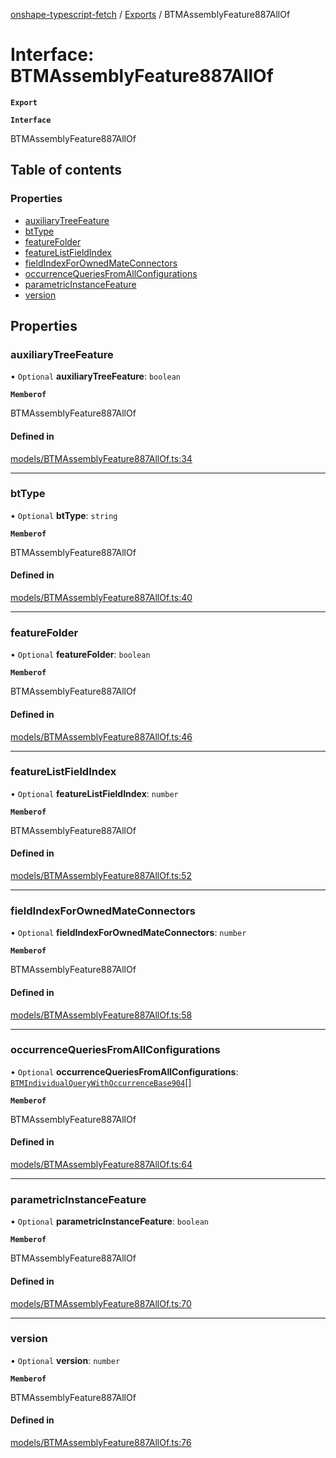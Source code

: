 [onshape-typescript-fetch](../README.md) / [Exports](../modules.md) / BTMAssemblyFeature887AllOf

# Interface: BTMAssemblyFeature887AllOf

**`Export`**

**`Interface`**

BTMAssemblyFeature887AllOf

## Table of contents

### Properties

- [auxiliaryTreeFeature](BTMAssemblyFeature887AllOf.md#auxiliarytreefeature)
- [btType](BTMAssemblyFeature887AllOf.md#bttype)
- [featureFolder](BTMAssemblyFeature887AllOf.md#featurefolder)
- [featureListFieldIndex](BTMAssemblyFeature887AllOf.md#featurelistfieldindex)
- [fieldIndexForOwnedMateConnectors](BTMAssemblyFeature887AllOf.md#fieldindexforownedmateconnectors)
- [occurrenceQueriesFromAllConfigurations](BTMAssemblyFeature887AllOf.md#occurrencequeriesfromallconfigurations)
- [parametricInstanceFeature](BTMAssemblyFeature887AllOf.md#parametricinstancefeature)
- [version](BTMAssemblyFeature887AllOf.md#version)

## Properties

### auxiliaryTreeFeature

• `Optional` **auxiliaryTreeFeature**: `boolean`

**`Memberof`**

BTMAssemblyFeature887AllOf

#### Defined in

[models/BTMAssemblyFeature887AllOf.ts:34](https://github.com/toebes/onshape-typescript-fetch/blob/3e11ae1/models/BTMAssemblyFeature887AllOf.ts#L34)

___

### btType

• `Optional` **btType**: `string`

**`Memberof`**

BTMAssemblyFeature887AllOf

#### Defined in

[models/BTMAssemblyFeature887AllOf.ts:40](https://github.com/toebes/onshape-typescript-fetch/blob/3e11ae1/models/BTMAssemblyFeature887AllOf.ts#L40)

___

### featureFolder

• `Optional` **featureFolder**: `boolean`

**`Memberof`**

BTMAssemblyFeature887AllOf

#### Defined in

[models/BTMAssemblyFeature887AllOf.ts:46](https://github.com/toebes/onshape-typescript-fetch/blob/3e11ae1/models/BTMAssemblyFeature887AllOf.ts#L46)

___

### featureListFieldIndex

• `Optional` **featureListFieldIndex**: `number`

**`Memberof`**

BTMAssemblyFeature887AllOf

#### Defined in

[models/BTMAssemblyFeature887AllOf.ts:52](https://github.com/toebes/onshape-typescript-fetch/blob/3e11ae1/models/BTMAssemblyFeature887AllOf.ts#L52)

___

### fieldIndexForOwnedMateConnectors

• `Optional` **fieldIndexForOwnedMateConnectors**: `number`

**`Memberof`**

BTMAssemblyFeature887AllOf

#### Defined in

[models/BTMAssemblyFeature887AllOf.ts:58](https://github.com/toebes/onshape-typescript-fetch/blob/3e11ae1/models/BTMAssemblyFeature887AllOf.ts#L58)

___

### occurrenceQueriesFromAllConfigurations

• `Optional` **occurrenceQueriesFromAllConfigurations**: [`BTMIndividualQueryWithOccurrenceBase904`](BTMIndividualQueryWithOccurrenceBase904.md)[]

**`Memberof`**

BTMAssemblyFeature887AllOf

#### Defined in

[models/BTMAssemblyFeature887AllOf.ts:64](https://github.com/toebes/onshape-typescript-fetch/blob/3e11ae1/models/BTMAssemblyFeature887AllOf.ts#L64)

___

### parametricInstanceFeature

• `Optional` **parametricInstanceFeature**: `boolean`

**`Memberof`**

BTMAssemblyFeature887AllOf

#### Defined in

[models/BTMAssemblyFeature887AllOf.ts:70](https://github.com/toebes/onshape-typescript-fetch/blob/3e11ae1/models/BTMAssemblyFeature887AllOf.ts#L70)

___

### version

• `Optional` **version**: `number`

**`Memberof`**

BTMAssemblyFeature887AllOf

#### Defined in

[models/BTMAssemblyFeature887AllOf.ts:76](https://github.com/toebes/onshape-typescript-fetch/blob/3e11ae1/models/BTMAssemblyFeature887AllOf.ts#L76)
